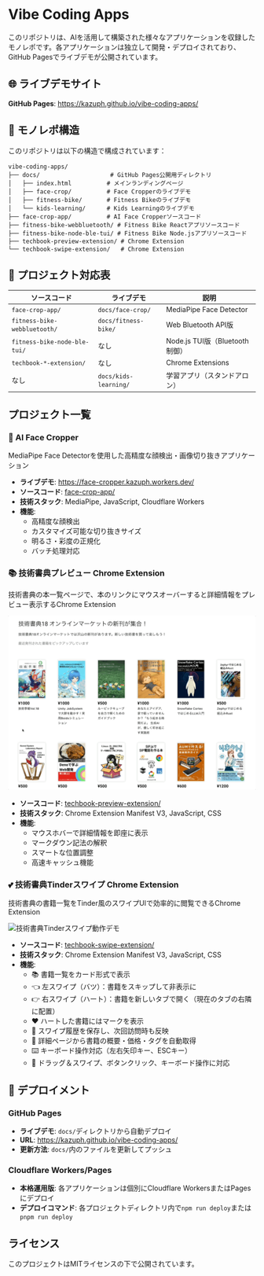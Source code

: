# Vibe Coding Apps

このリポジトリは、AIを活用して構築された様々なアプリケーションを収録したモノレポです。各アプリケーションは独立して開発・デプロイされており、GitHub Pagesでライブデモが公開されています。

## 🌐 ライブデモサイト

**GitHub Pages**: https://kazuph.github.io/vibe-coding-apps/

## 📁 モノレポ構造

このリポジトリは以下の構造で構成されています：

```
vibe-coding-apps/
├── docs/                    # GitHub Pages公開用ディレクトリ
│   ├── index.html          # メインランディングページ
│   ├── face-crop/          # Face Cropperのライブデモ
│   ├── fitness-bike/       # Fitness Bikeのライブデモ
│   └── kids-learning/      # Kids Learningのライブデモ
├── face-crop-app/          # AI Face Cropperソースコード
├── fitness-bike-webbluetooth/ # Fitness Bike Reactアプリソースコード
├── fitness-bike-node-ble-tui/ # Fitness Bike Node.jsアプリソースコード
├── techbook-preview-extension/ # Chrome Extension
└── techbook-swipe-extension/   # Chrome Extension
```

## 🔄 プロジェクト対応表

| ソースコード | ライブデモ | 説明 |
|-------------|-----------|------|
| `face-crop-app/` | `docs/face-crop/` | MediaPipe Face Detector |
| `fitness-bike-webbluetooth/` | `docs/fitness-bike/` | Web Bluetooth API版 |
| `fitness-bike-node-ble-tui/` | なし | Node.js TUI版（Bluetooth制御） |
| `techbook-*-extension/` | なし | Chrome Extensions |
| なし | `docs/kids-learning/` | 学習アプリ（スタンドアロン） |

## プロジェクト一覧

### 🎯 AI Face Cropper
MediaPipe Face Detectorを使用した高精度な顔検出・画像切り抜きアプリケーション

- **ライブデモ**: https://face-cropper.kazuph.workers.dev/
- **ソースコード**: [face-crop-app/](./face-crop-app/)
- **技術スタック**: MediaPipe, JavaScript, Cloudflare Workers
- **機能**: 
  - 高精度な顔検出
  - カスタマイズ可能な切り抜きサイズ
  - 明るさ・彩度の正規化
  - バッチ処理対応

### 📚 技術書典プレビュー Chrome Extension
技術書典の本一覧ページで、本のリンクにマウスオーバーすると詳細情報をプレビュー表示するChrome Extension

![技術書典プレビュー動作デモ](./techbook-preview-extension/assets/popup.gif)

- **ソースコード**: [techbook-preview-extension/](./techbook-preview-extension/)
- **技術スタック**: Chrome Extension Manifest V3, JavaScript, CSS
- **機能**:
  - マウスホバーで詳細情報を即座に表示
  - マークダウン記法の解釈
  - スマートな位置調整
  - 高速キャッシュ機能

### 💕 技術書典Tinderスワイプ Chrome Extension
技術書典の書籍一覧をTinder風のスワイプUIで効率的に閲覧できるChrome Extension

![技術書典Tinderスワイプ動作デモ](./techbook-swipe-extension/assets/tinder.gif)

- **ソースコード**: [techbook-swipe-extension/](./techbook-swipe-extension/)
- **技術スタック**: Chrome Extension Manifest V3, JavaScript, CSS
- **機能**:
  - 📚 書籍一覧をカード形式で表示
  - 👈 左スワイプ（バツ）：書籍をスキップして非表示に
  - 👉 右スワイプ（ハート）：書籍を新しいタブで開く（現在のタブの右隣に配置）
  - ❤️ ハートした書籍にはマークを表示
  - 🔄 スワイプ履歴を保存し、次回訪問時も反映
  - 📖 詳細ページから書籍の概要・価格・タグを自動取得
  - ⌨️ キーボード操作対応（左右矢印キー、ESCキー）
  - 🎯 ドラッグ＆スワイプ、ボタンクリック、キーボード操作に対応

## 🚀 デプロイメント

### GitHub Pages
- **ライブデモ**: `docs/`ディレクトリから自動デプロイ
- **URL**: https://kazuph.github.io/vibe-coding-apps/
- **更新方法**: `docs/`内のファイルを更新してプッシュ

### Cloudflare Workers/Pages
- **本格運用版**: 各アプリケーションは個別にCloudflare WorkersまたはPagesにデプロイ
- **デプロイコマンド**: 各プロジェクトディレクトリ内で`npm run deploy`または`pnpm run deploy`

## ライセンス

このプロジェクトはMITライセンスの下で公開されています。 